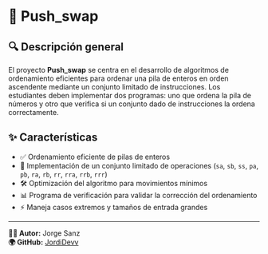 # 🔄 Push_swap

## 🔍 Descripción general

El proyecto **Push_swap** se centra en el desarrollo de algoritmos de ordenamiento eficientes para ordenar una pila de enteros en orden ascendente mediante un conjunto limitado de instrucciones. Los estudiantes deben implementar dos programas: uno que ordena la pila de números y otro que verifica si un conjunto dado de instrucciones la ordena correctamente.

## ✨ Características

- ✅ Ordenamiento eficiente de pilas de enteros
- 🔢 Implementación de un conjunto limitado de operaciones (`sa`, `sb`, `ss`, `pa`, `pb`, `ra`, `rb`, `rr`, `rra`, `rrb`, `rrr`)
- 🛠️ Optimización del algoritmo para movimientos mínimos
- 📊 Programa de verificación para validar la corrección del ordenamiento
- ⚡ Maneja casos extremos y tamaños de entrada grandes

---

**👨‍💻 Autor:** Jorge Sanz  
**🌍 GitHub:** [JordiDevv](https://github.com/JordiDevv)
